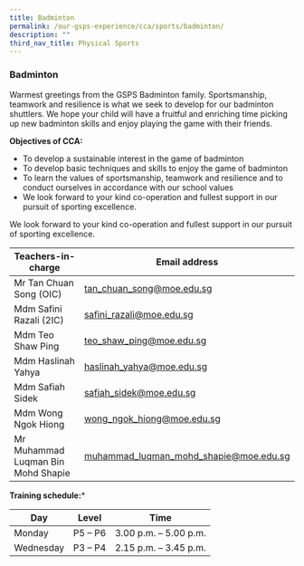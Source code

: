 ```yaml
---
title: Badminton
permalink: /our-gsps-experience/cca/sports/badminton/
description: ""
third_nav_title: Physical Sports
---
```

### **Badminton**

Warmest greetings from the GSPS Badminton family. 
Sportsmanship, teamwork and resilience is what we seek to develop for our badminton shuttlers.
We hope your child will have a fruitful and enriching time picking up new badminton skills and enjoy playing the game with their friends.

**Objectives of CCA:**
* To develop a sustainable interest in the game of badminton 
* To develop basic techniques and skills to enjoy the game of badminton
* To learn the values of sportsmanship, teamwork and resilience and to conduct ourselves in accordance with our school values
* We look forward to your kind co-operation and fullest support in our pursuit of sporting excellence.


We look forward to your kind co-operation and fullest support in our pursuit of sporting excellence.



| Teachers-in-charge | Email address | 
| -------- | -------- | 
|  Mr Tan Chuan Song (OIC)   | tan_chuan_song@moe.edu.sg    | 
| Mdm Safini Razali (2IC)     | safini_razali@moe.edu.sg    | 
| Mdm Teo Shaw Ping    | teo_shaw_ping@moe.edu.sg    | 
| Mdm Haslinah Yahya    | haslinah_yahya@moe.edu.sg    | 
| Mdm Safiah Sidek   | safiah_sidek@moe.edu.sg     | 
| Mdm Wong Ngok Hiong| wong_ngok_hiong@moe.edu.sg    | 
| Mr Muhammad Luqman Bin Mohd Shapie    | muhammad_luqman_mohd_shapie@moe.edu.sg   | 

**Training schedule:***



| Day  | Level | Time |
| -------- | -------- | -------- |
| Monday    | P5 – P6    | 3.00 p.m. – 5.00 p.m.   |
| Wednesday    | P3 – P4   | 2.15 p.m. – 3.45 p.m.   |


